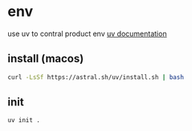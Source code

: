 # env

use uv to contral product env
[uv documentation](https://docs.astral.sh/uv/)

## install (macos)

```bash
curl -LsSf https://astral.sh/uv/install.sh | bash
```

## init

```bash
uv init .
```
